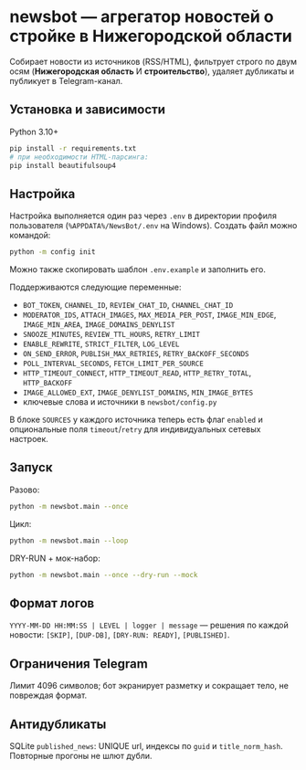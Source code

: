 # newsbot — агрегатор новостей о стройке в Нижегородской области

Собирает новости из источников (RSS/HTML), фильтрует строго по двум осям (**Нижегородская область** И **строительство**), удаляет дубликаты и публикует в Telegram-канал.

## Установка и зависимости
Python 3.10+
```bash
pip install -r requirements.txt
# при необходимости HTML-парсинга:
pip install beautifulsoup4
```

## Настройка
Настройка выполняется один раз через `.env` в директории профиля пользователя
(`%APPDATA%/NewsBot/.env` на Windows). Создать файл можно командой:

```bash
python -m config init
```

Можно также скопировать шаблон `.env.example` и заполнить его.

Поддерживаются следующие переменные:
- `BOT_TOKEN`, `CHANNEL_ID`, `REVIEW_CHAT_ID`, `CHANNEL_CHAT_ID`
- `MODERATOR_IDS`, `ATTACH_IMAGES`, `MAX_MEDIA_PER_POST`, `IMAGE_MIN_EDGE`, `IMAGE_MIN_AREA`, `IMAGE_DOMAINS_DENYLIST`
- `SNOOZE_MINUTES`, `REVIEW_TTL_HOURS`, `RETRY_LIMIT`
- `ENABLE_REWRITE`, `STRICT_FILTER`, `LOG_LEVEL`
- `ON_SEND_ERROR`, `PUBLISH_MAX_RETRIES`, `RETRY_BACKOFF_SECONDS`
- `POLL_INTERVAL_SECONDS`, `FETCH_LIMIT_PER_SOURCE`
- `HTTP_TIMEOUT_CONNECT`, `HTTP_TIMEOUT_READ`, `HTTP_RETRY_TOTAL`, `HTTP_BACKOFF`
- `IMAGE_ALLOWED_EXT`, `IMAGE_DENYLIST_DOMAINS`, `MIN_IMAGE_BYTES`
- ключевые слова и источники в `newsbot/config.py`

В блоке `SOURCES` у каждого источника теперь есть флаг `enabled` и опциональные
поля `timeout`/`retry` для индивидуальных сетевых настроек.

## Запуск
Разово:
```bash
python -m newsbot.main --once
```
Цикл:
```bash
python -m newsbot.main --loop
```
DRY-RUN + мок-набор:
```bash
python -m newsbot.main --once --dry-run --mock
```

## Формат логов
`YYYY-MM-DD HH:MM:SS | LEVEL | logger | message` — решения по каждой новости: `[SKIP]`, `[DUP-DB]`, `[DRY-RUN: READY]`, `[PUBLISHED]`.

## Ограничения Telegram
Лимит 4096 символов; бот экранирует разметку и сокращает тело, не повреждая формат.

## Антидубликаты
SQLite `published_news`: UNIQUE url, индексы по `guid` и `title_norm_hash`. Повторные прогоны не шлют дубли.
